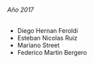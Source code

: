 ###### Año 2017

* Diego Hernan Feroldi
* Esteban Nicolas Ruiz
* Mariano Street
* Federico Martin Bergero

